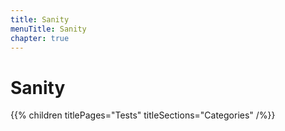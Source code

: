 ```yaml
---
title: Sanity
menuTitle: Sanity
chapter: true
---
```


# Sanity

{{% children titlePages="Tests" titleSections="Categories" /%}}
